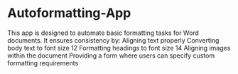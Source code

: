# Autoformatting-App
This app is designed to automate basic formatting tasks for Word documents. It ensures consistency by:
Aligning text properly
Converting body text to font size 12
Formatting headings to font size 14
Aligning images within the document
Providing a form where users can specify custom formatting requirements
